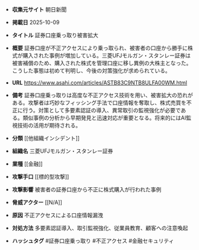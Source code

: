 - **収集元サイト**
朝日新聞

- **掲載日**
2025-10-09

- **タイトル**
証券口座乗っ取り被害拡大

- **概要**
証券口座が不正アクセスにより乗っ取られ、被害者の口座から勝手に株式が購入された事例が増加している。三菱UFJモルガン・スタンレー証券は被害補償のため、購入された株式を管理口座に移し異例の大株主となった。こうした事態は初めて判明し、今後の対策強化が求められている。

- **URL**
https://www.asahi.com/articles/ASTB83C9NTB8ULFA00WM.html

- **備考**
証券口座乗っ取りは高度な不正アクセス技術を用い、被害拡大の恐れがある。攻撃者は巧妙なフィッシング手法で口座情報を奪取し、株式売買を不正に行う。対策として多要素認証の導入、異常取引の監視強化が必要である。類似事例の分析から早期発見と迅速対応が重要となる。将来的にはAI監視技術の活用が期待される。

- **分類**
[[他組織インシデント]]

- **組織名**
三菱UFJモルガン・スタンレー証券

- **業種**
[[金融]]

- **攻撃手口**
[[標的型攻撃]]

- **攻撃影響**
被害者の証券口座から不正に株式購入が行われた事例

- **脅威アクター**
[[N/A]]

- **原因**
不正アクセスによる口座情報漏洩

- **対処方法**
多要素認証導入、取引監視強化、従業員教育、顧客への注意喚起

- **ハッシュタグ**
#証券口座乗っ取り #不正アクセス #金融セキュリティ

